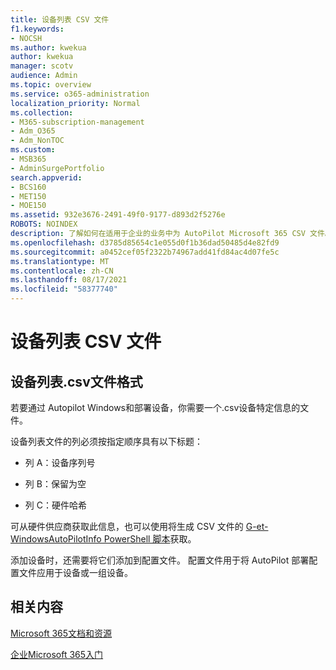 ```yaml
---
title: 设备列表 CSV 文件
f1.keywords:
- NOCSH
ms.author: kwekua
author: kwekua
manager: scotv
audience: Admin
ms.topic: overview
ms.service: o365-administration
localization_priority: Normal
ms.collection:
- M365-subscription-management
- Adm_O365
- Adm_NonTOC
ms.custom:
- MSB365
- AdminSurgePortfolio
search.appverid:
- BCS160
- MET150
- MOE150
ms.assetid: 932e3676-2491-49f0-9177-d893d2f5276e
ROBOTS: NOINDEX
description: 了解如何在适用于企业的业务中为 AutoPilot Microsoft 365 CSV 文件。
ms.openlocfilehash: d3785d85654c1e055d0f1b36dad50485d4e82fd9
ms.sourcegitcommit: a0452cef05f2322b74967add41fd84ac4d07fe5c
ms.translationtype: MT
ms.contentlocale: zh-CN
ms.lasthandoff: 08/17/2021
ms.locfileid: "58377740"
---
```

# <a name="device-list-csv-file"></a>设备列表 CSV 文件

## <a name="device-list-csv-file-format"></a>设备列表.csv文件格式

若要通过 Autopilot Windows和部署设备，你需要一个.csv设备特定信息的文件。
  
设备列表文件的列必须按指定顺序具有以下标题：
  
- 列 A：设备序列号

- 列 B：保留为空

- 列 C：硬件哈希

可从硬件供应商获取此信息，也可以使用将生成 CSV 文件的 [G-et-WindowsAutoPilotInfo PowerShell 脚本](https://www.powershellgallery.com/packages/Get-WindowsAutoPilotInfo)获取。 

添加设备时，还需要将它们添加到配置文件。 配置文件用于将 AutoPilot 部署配置文件应用于设备或一组设备。
  
## <a name="related-content"></a>相关内容

[Microsoft 365文档和资源](../../index.yml)
  
[企业Microsoft 365入门](../../business-video/what-is-microsoft-365.md)